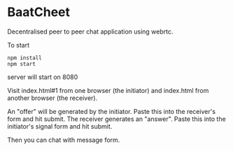 # BaatCheet

Decentralised peer to peer chat application using webrtc.

To start
```
npm install
npm start
```
server will start on 8080

Visit index.html#1 from one browser (the initiator) and index.html from another browser (the receiver).

An "offer" will be generated by the initiator. Paste this into the receiver's form and hit submit. The receiver generates an "answer". Paste this into the initiator's signal form and hit submit.

Then you can chat with message form.
